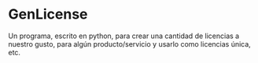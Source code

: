 # GenLicense
Un programa, escrito en python, para crear una cantidad de licencias a nuestro gusto,  para algún producto/servicio y usarlo como licencias única, etc.
